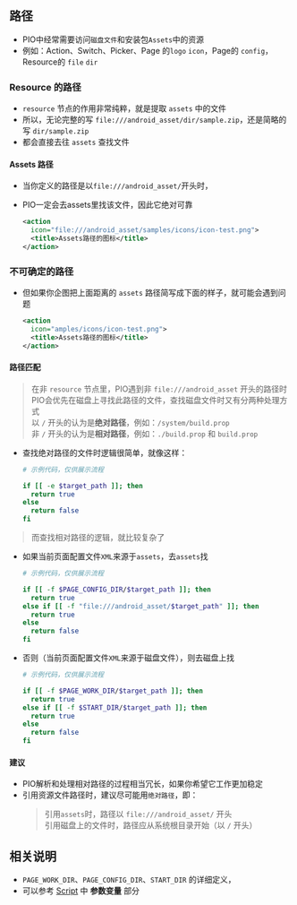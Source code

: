 ## 路径
- PIO中经常需要访问`磁盘文件`和安装包`Assets`中的资源
- 例如：Action、Switch、Picker、Page 的`logo` `icon`，Page的 `config`，Resource的 `file` `dir`

### Resource 的路径
- `resource` 节点的作用非常纯粹，就是提取 `assets` 中的文件
- 所以，无论完整的写 `file:///android_asset/dir/sample.zip`，还是简略的写 `dir/sample.zip`
- 都会直接去往 `assets` 查找文件

#### Assets 路径
- 当你定义的路径是以`file:///android_asset/`开头时，
- PIO一定会去assets里找该文件，因此它绝对可靠

  ```xml
  <action
    icon="file:///android_asset/samples/icons/icon-test.png">
    <title>Assets路径的图标</title>
  </action>
  ```

### 不可确定的路径
- 但如果你企图把上面距离的 `assets` 路径简写成下面的样子，就可能会遇到问题

  ```xml
  <action
    icon="amples/icons/icon-test.png">
    <title>Assets路径的图标</title>
  </action>
  ```

#### 路径匹配
> 在非 `resource` 节点里，PIO遇到非 `file:///android_asset` 开头的路径时<br />
> PIO会优先在磁盘上寻找此路径的文件，查找磁盘文件时又有分两种处理方式<br />
> 以 `/` 开头的认为是**绝对路径**，例如：`/system/build.prop`<br />
> 非 `/` 开头的认为是**相对路径**，例如：`./build.prop` 和 `build.prop`

- 查找绝对路径的文件时逻辑很简单，就像这样：
  ```sh
  # 示例代码，仅供展示流程

  if [[ -e $target_path ]]; then
    return true
  else
    return false
  fi
  ```

> 而查找相对路径的逻辑，就比较复杂了<br />
- 如果当前页面配置文件`XML`来源于`assets`，去`assets`找
  ```sh
  # 示例代码，仅供展示流程

  if [[ -f $PAGE_CONFIG_DIR/$target_path ]]; then
    return true
  else if [[ -f "file:///android_asset/$target_path" ]]; then
    return true
  else
    return false
  fi
  ```

- 否则（当前页面配置文件`XML`来源于磁盘文件），则去磁盘上找
  ```sh
  # 示例代码，仅供展示流程

  if [[ -f $PAGE_WORK_DIR/$target_path ]]; then
    return true
  else if [[ -f $START_DIR/$target_path ]]; then
    return true
  else
    return false
  fi
  ```

#### 建议
- PIO解析和处理相对路径的过程相当冗长，如果你希望它工作更加稳定
- 引用资源文件路径时，建议尽可能用`绝对路径`，即：
  > 引用`assets`时，路径以 `file:///android_asset/` 开头 <br />
  > 引用磁盘上的文件时，路径应从系统根目录开始（以 `/` 开头）

## 相关说明
- `PAGE_WORK_DIR`、`PAGE_CONFIG_DIR`、`START_DIR` 的详细定义，
- 可以参考 [Script](#/doc?doc=/docs/Script.md) 中 **参数变量** 部分